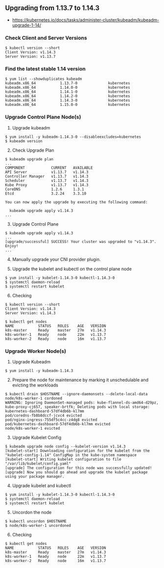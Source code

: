 ## Upgrading from 1.13.7 to 1.14.3

- https://kubernetes.io/docs/tasks/administer-cluster/kubeadm/kubeadm-upgrade-1-14/

### Check Client and Server Versions
```
$ kubectl version --short
Client Version: v1.14.3
Server Version: v1.13.7
```

### Find the latest stable 1.14 version
```
$ yum list --showduplicates kubeadm
kubeadm.x86_64           1.13.7-0              kubernetes
kubeadm.x86_64           1.14.0-0              kubernetes
kubeadm.x86_64           1.14.1-0              kubernetes
kubeadm.x86_64           1.14.2-0              kubernetes
kubeadm.x86_64           1.14.3-0              kubernetes
kubeadm.x86_64           1.15.0-0              kubernetes
```

### Upgrade Control Plane Node(s)

1. Upgrade kubeadm
```
$ yum install -y kubeadm-1.14.3-0 --disableexcludes=kubernetes
$ kubeadm version
```

2. Check Upgrade Plan
```
$ kubeadm upgrade plan
...
COMPONENT            CURRENT   AVAILABLE
API Server           v1.13.7   v1.14.3
Controller Manager   v1.13.7   v1.14.3
Scheduler            v1.13.7   v1.14.3
Kube Proxy           v1.13.7   v1.14.3
CoreDNS              1.2.6     1.3.1
Etcd                 3.2.24    3.3.10

You can now apply the upgrade by executing the following command:

  kubeadm upgrade apply v1.14.3
...
```

3. Upgrade Control Plane
```
$ kubeadm upgrade apply v1.14.3
...
[upgrade/successful] SUCCESS! Your cluster was upgraded to "v1.14.3". Enjoy!
...
```

4. Manually upgrade your CNI provider plugin.

5. Upgrade the kubelet and kubectl on the control plane node
```
$ yum install -y kubelet-1.14.3-0 kubectl-1.14.3-0
$ systemctl daemon-reload
$ systemctl restart kubelet
```

6. Checking
```
$ kubectl version --short
Client Version: v1.14.3
Server Version: v1.14.3

$ kubectl get nodes
NAME           STATUS   ROLES    AGE   VERSION
k8s-master     Ready    master   27m   v1.14.3
k8s-worker-1   Ready    node     22m   v1.13.7
k8s-worker-2   Ready    node     16m   v1.13.7
```


### Upgrade Worker Node(s)

1. Upgrade Kubeadm
```
$ yum install -y kubeadm-1.14.3
```

2. Prepare the node for maintenance by marking it unschedulable and evicting the workloads
```
$ kubectl drain $HOSTNAME --ignore-daemonsets --delete-local-data
node/k8s-worker-1 cordoned
WARNING: Ignoring DaemonSet-managed pods: kube-flannel-ds-amd64-d29pz, kube-proxy-cj657, speaker-brtfk; Deleting pods with local storage: kubernetes-dashboard-57df4db6b-kl7mm
pod/coredns-fb8b8dccf-jcvc4 evicted
pod/nginx-ingress-755df5c4cc-z4dg8 evicted
pod/kubernetes-dashboard-57df4db6b-kl7mm evicted
node/k8s-worker-1 evicted
```

3. Upgrade Kubelet Config
```
$ kubeadm upgrade node config --kubelet-version v1.14.3
[kubelet-start] Downloading configuration for the kubelet from the "kubelet-config-1.14" ConfigMap in the kube-system namespace
[kubelet-start] Writing kubelet configuration to file "/var/lib/kubelet/config.yaml"
[upgrade] The configuration for this node was successfully updated!
[upgrade] Now you should go ahead and upgrade the kubelet package using your package manager.
```

4. Upgrade kubelet and kubectl
```
$ yum install -y kubelet-1.14.3-0 kubectl-1.14.3-0
$ systemctl daemon-reload
$ systemctl restart kubelet
```

5. Uncordon the node
```
$ kubectl uncordon $HOSTNAME
$ node/k8s-worker-1 uncordoned
```

6. Checking
```
$ kubectl get nodes
NAME           STATUS   ROLES    AGE   VERSION
k8s-master     Ready    master   27m   v1.14.3
k8s-worker-1   Ready    node     22m   v1.13.7
k8s-worker-2   Ready    node     16m   v1.13.7